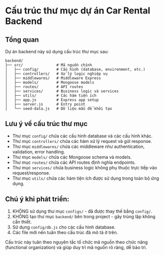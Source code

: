# Cấu trúc thư mục dự án Car Rental Backend

## Tổng quan

Dự án backend này sử dụng cấu trúc thư mục sau:

```
backend/
├── src/               # Mã nguồn chính
│   ├── config/        # Cấu hình (database, environment, etc.)
│   ├── controllers/   # Xử lý logic nghiệp vụ
│   ├── middlewares/   # Middleware Express
│   ├── models/        # Mongoose models
│   ├── routes/        # API routes
│   ├── services/      # Business logic và services
│   ├── utils/         # Các hàm tiện ích
│   ├── app.js         # Express app setup
│   ├── server.js      # Entry point
│   └── seed-data.js   # Dữ liệu mẫu để khởi tạo
```

## Lưu ý về cấu trúc thư mục

- Thư mục `config/` chứa các cấu hình database và các cấu hình khác.
- Thư mục `controllers/` chứa các hàm xử lý request và gửi response.
- Thư mục `middlewares/` chứa các middleware như authentication, validation, error handling.
- Thư mục `models/` chứa các Mongoose schema và models.
- Thư mục `routes/` chứa các API routes định nghĩa endpoints.
- Thư mục `services/` chứa business logic không phụ thuộc trực tiếp vào request/response.
- Thư mục `utils/` chứa các hàm tiện ích được sử dụng trong toàn bộ ứng dụng.

## Chú ý khi phát triển:

1. KHÔNG sử dụng thư mục `configs/` - đã được thay thế bằng `config/`.
2. KHÔNG tạo thư mục `backend/` bên trong project - gây trùng lặp không cần thiết.
3. Sử dụng `config/db.js` cho các cấu hình database.
4. Các file mới nên tuân theo cấu trúc đã mô tả ở trên.

Cấu trúc này tuân theo nguyên tắc tổ chức mã nguồn theo chức năng (functional organization) và giúp duy trì mã nguồn rõ ràng, dễ bảo trì. 